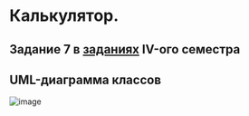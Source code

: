 # Калькулятор. 
## Задание 7 в [заданиях](https://github.com/VetrovSV/OOP/blob/master/ООП.%20Задания%20I.pdf)  IV-ого семестра
## UML-диаграмма классов
![image](https://user-images.githubusercontent.com/91414886/212621748-3cdf7be5-6507-40ff-bee1-47b6a0722b13.png)
